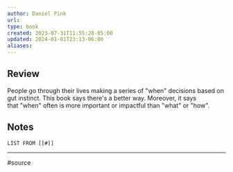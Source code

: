 ```yaml
---
author: Daniel Pink
url: 
type: book
created: 2023-07-31T11:55:28-05:00
updated: 2024-01-01T23:13-06:00
aliases: 
---
```

## Review
People go through their lives making a series of "when" decisions based on gut instinct. This book says there's a better way. Moreover, it says that "when" often is more important or impactful than "what" or "how".

## Notes
```dataview
LIST FROM [[#]]
```

---
#source 